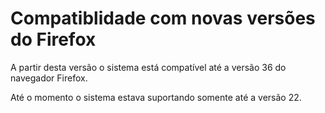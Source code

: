 # Compatiblidade com novas versões do Firefox

A partir desta versão o sistema está compatível até a versão 36 do navegador Firefox.

Até o momento o sistema estava suportando somente até a versão 22.